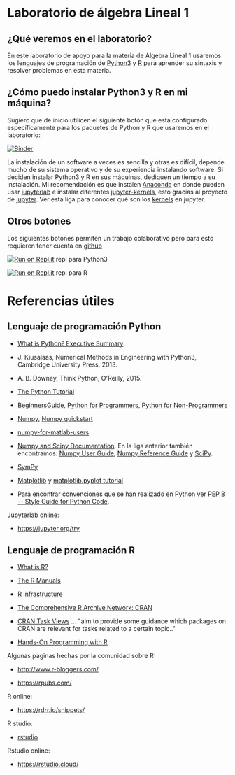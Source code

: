 # Laboratorio de álgebra Lineal 1

## ¿Qué veremos en el laboratorio?

En este laboratorio de apoyo para la materia de Álgebra Lineal 1 usaremos los lenguajes de programación de [Python3](https://en.wikipedia.org/wiki/Python_(programming_language)) y [R](https://en.wikipedia.org/wiki/R_(programming_language)) para aprender su sintaxis y resolver problemas en esta materia.


## ¿Cómo puedo instalar Python3 y R en mi máquina?

Sugiero que de inicio utilicen el siguiente botón que está configurado específicamente para los paquetes de Python y R que usaremos en el laboratorio:

[![Binder](https://mybinder.org/badge_logo.svg)](https://mybinder.org/v2/gh/palmoreck/laboratorios/algebra_lineal_1_binder?urlpath=lab/tree/laboratorios/)


La instalación de un software a veces es sencilla y otras es difícil, depende mucho de su sistema operativo y de su experiencia instalando software. Si deciden instalar Python3 y R en sus máquinas, dediquen un tiempo a su instalación. Mi recomendación es que instalen [Anaconda](https://www.anaconda.com/products/individual) en donde pueden usar [jupyterlab](https://jupyterlab.readthedocs.io/en/stable/) e instalar diferentes [jupyter-kernels](https://jupyter.readthedocs.io/en/latest/install.html?highlight=install%20kernel#jupyter-kernels), esto gracias al proyecto de [jupyter](https://jupyter.org/). Ver esta liga para conocer qué son los [kernels](https://jupyter.readthedocs.io/en/latest/projects/kernels.html#kernels-langs) en jupyter.
 

## Otros botones

Los siguientes botones permiten un trabajo colaborativo pero para esto requieren tener cuenta en [github](https://github.com/)

[![Run on Repl.it](https://repl.it/badge/github/palmoreck/talleres)](https://repl.it/@palmoreck/algebra-lineal-1-Python-repl) repl para Python3

[![Run on Repl.it](https://repl.it/badge/github/palmoreck/talleres)](https://repl.it/@palmoreck/algebra-lineal-R-repl) repl para R



# Referencias útiles

## Lenguaje de programación Python

* [What is Python? Executive Summary](https://www.python.org/doc/essays/blurb/)

* J. Kiusalaas, Numerical Methods in Engineering with Python3, Cambridge University Press, 2013.

* A. B. Downey, Think Python, O'Reilly, 2015.

* [The Python Tutorial](https://docs.python.org/3/tutorial/)

* [BeginnersGuide](https://wiki.python.org/moin/BeginnersGuide), [Python for Programmers](https://wiki.python.org/moin/BeginnersGuide/Programmers), [Python for Non-Programmers](https://wiki.python.org/moin/BeginnersGuide/NonProgrammers)

* [Numpy](http://www.numpy.org/), [Numpy quickstart](https://numpy.org/doc/stable/user/quickstart.html)

* [numpy-for-matlab-users](https://www.numpy.org/devdocs/user/numpy-for-matlab-users.html)

* [Numpy and Scipy Documentation](https://docs.scipy.org/doc/). En la liga anterior también encontramos: [Numpy User Guide](https://docs.scipy.org/doc/numpy/user/), [Numpy Reference Guide](https://docs.scipy.org/doc/numpy/reference/) y [SciPy](https://docs.scipy.org/doc/scipy/reference/index.html).

* [SymPy](https://www.sympy.org/en/index.html)

* [Matplotlib](https://matplotlib.org/) y [matplotlib.pyplot tutorial](https://matplotlib.org/3.1.0/tutorials/introductory/pyplot.html)

* Para encontrar convenciones que se han realizado en Python ver [PEP 8 -- Style Guide for Python Code](https://www.python.org/dev/peps/pep-0008/).

Jupyterlab online:

* https://jupyter.org/try


## Lenguaje de programación R

* [What is R?](https://www.r-project.org/about.html)

* [The R Manuals](https://cran.r-project.org/manuals.html)

* [R infrastructure](https://github.com/r-lib/devtools)

* [The Comprehensive R Archive Network: CRAN](https://cran.r-project.org/)

* [CRAN Task Views](https://cran.r-project.org/web/views/) ... "aim to provide some guidance which packages on CRAN are relevant for tasks related to a certain topic.."

* [Hands-On Programming with R](https://rstudio-education.github.io/hopr/)

Algunas páginas hechas por la comunidad sobre R:

* http://www.r-bloggers.com/

* https://rpubs.com/

R online:

* https://rdrr.io/snippets/

R studio:

* [rstudio](https://rstudio.com/)

Rstudio online:

* https://rstudio.cloud/


